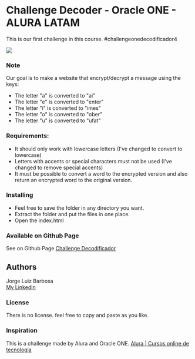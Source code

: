 # Challenge Decoder - Oracle ONE - ALURA LATAM
This is our first challenge in this course.
#challengeonedecodificador4

![](../images/screenshot-pc.png)

### Note
Our goal is to make a website that encrypt/decrypt a message using the keys:
- The letter "a" is converted to "ai"
- The letter "e" is converted to "enter"
- The letter "i" is converted to "imes"
- The letter "o" is converted to "ober"
- The letter "u" is converted to "ufat"

### Requirements:
- It should only work with lowercase letters (I've changed to convert to lowercase)
- Letters with accents or special characters must not be used (I've changed to remove special accents)
- It must be possible to convert a word to the encrypted version and also return an encrypted word to the original version.

### Installing
- Feel free to save the folder in any directory you want.
- Extract the folder and put the files in one place.
- Open the index.html

### Available on Github Page
See on Github Page [Challenge Decodificador](https://jorgeluizb.github.io/ChallengeDecodificador/)

## Authors
Jorge Luiz Barbosa  
[My LinkedIn](https://www.linkedin.com/in/jorge-luiz-dev/)

### License
There is no license. feel free to copy and paste as you like.

### Inspiration
This is a challenge made by Alura and Oracle ONE.
[Alura | Cursos online de tecnologia](https://www.alura.com.br/)
